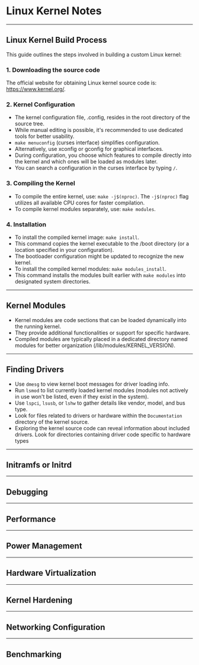 # Linux Kernel Notes

---

## Linux Kernel Build Process

This guide outlines the steps involved in building a custom Linux kernel:

### 1. Downloading the source code

The official website for obtaining Linux kernel source code is: https://www.kernel.org/.

### 2. Kernel Configuration

* The kernel configuration file, .config, resides in the root directory of the source tree.
* While manual editing is possible, it's recommended to use dedicated tools for better usability.
* `make menuconfig` (curses interface) simplifies configuration.
* Alternatively, use xconfig or gconfig for graphical interfaces.
* During configuration, you choose which features to compile directly into the kernel and which ones will be loaded as modules later.
* You can search a configuration in the curses interface by typing `/`.

### 3. Compiling the Kernel

* To compile the entire kernel, use: `make -j$(nproc)`. The `-j$(nproc)` flag utilizes all available CPU cores for faster compilation.
* To compile kernel modules separately, use: `make modules`.

### 4. Installation

* To install the compiled kernel image: `make install`.
* This command copies the kernel executable to the /boot directory (or a location specified in your configuration).
* The bootloader configuration might be updated to recognize the new kernel.
* To install the compiled kernel modules: `make modules_install`.
* This command installs the modules built earlier with `make modules` into designated system directories.

---

## Kernel Modules

* Kernel modules are code sections that can be loaded dynamically into the running kernel.
* They provide additional functionalities or support for specific hardware.
* Compiled modules are typically placed in a dedicated directory named modules for better organization
  (/lib/modules/KERNEL_VERSION).

---

## Finding Drivers

* Use `dmesg` to view kernel boot messages for driver loading info.
* Run `lsmod` to list currently loaded kernel modules (modules not actively in use won't be listed, even if they exist in the system).
* Use `lspci`, `lsusb`, or `lshw` to gather details like vendor, model, and bus type.
* Look for files related to drivers or hardware within the `Documentation` directory of the kernel source.
* Exploring the kernel source code can reveal information about included drivers. Look for directories containing driver code specific to hardware types  

---

## Initramfs or Initrd

<TODO>

---

## Debugging

<TODO>

---

## Performance

<TODO>

---

## Power Management

<TODO>

---

## Hardware Virtualization

<TODO>

---

## Kernel Hardening

<TODO>

---

## Networking Configuration

<TODO>

---

## Benchmarking

<TODO>

